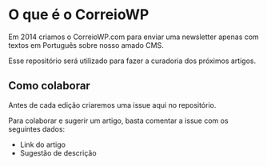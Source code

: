 # O que é o CorreioWP

Em 2014 criamos o CorreioWP.com para enviar uma newsletter apenas com textos em Português sobre nosso amado CMS.

Esse repositório será utilizado para fazer a curadoria dos próximos artigos.

## Como colaborar

Antes de cada edição criaremos uma issue aqui no repositório.

Para colaborar e sugerir um artigo, basta comentar a issue com os seguintes dados:

- Link do artigo
- Sugestão de descrição
